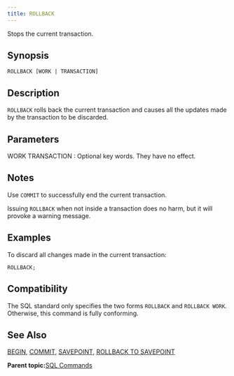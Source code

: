 ```yaml
---
title: ROLLBACK 
---
```


Stops the current transaction.

## <a id="section2"></a>Synopsis 

``` {#sql_command_synopsis}
ROLLBACK [WORK | TRANSACTION]
```

## <a id="section3"></a>Description 

`ROLLBACK` rolls back the current transaction and causes all the updates made by the transaction to be discarded.

## <a id="section4"></a>Parameters 

WORK
TRANSACTION
:   Optional key words. They have no effect.

## <a id="section5"></a>Notes 

Use `COMMIT` to successfully end the current transaction.

Issuing `ROLLBACK` when not inside a transaction does no harm, but it will provoke a warning message.

## <a id="section6"></a>Examples 

To discard all changes made in the current transaction:

```
ROLLBACK;
```

## <a id="section7"></a>Compatibility 

The SQL standard only specifies the two forms `ROLLBACK` and `ROLLBACK WORK`. Otherwise, this command is fully conforming.

## <a id="section8"></a>See Also 

[BEGIN](BEGIN.html), [COMMIT](COMMIT.html), [SAVEPOINT](SAVEPOINT.html), [ROLLBACK TO SAVEPOINT](ROLLBACK_TO_SAVEPOINT.html)

**Parent topic:**[SQL Commands](../sql_commands/sql_ref.html)

